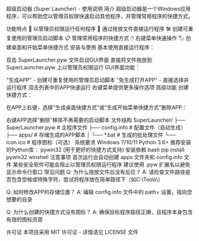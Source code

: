 超级启动器 (Super Launcher) - 使用说明
简介
超级启动器是一个Windows应用程序，可以帮助您以管理员权限快速启动其他程序，并管理常用程序的快捷方式。

功能特点
🚀 以管理员权限运行任何程序
📁 通过拖放文件直接运行程序
🛠️ 创建可重复使用的管理员启动脚本
📋 管理常用程序的快捷方式
🖱️ 右键菜单快速操作
🏷️ 创建桌面和开始菜单快捷方式
安装与使用
基本使用
​直接运行程序：

双击 SuperLauncher.pyw 文件启动GUI界面
直接将文件拖放到 SuperLauncher.pyw 上以管理员权限运行
​GUI界面功能：

"生成APP" - 创建可重复使用的管理员启动脚本
"免生成打开APP" - 直接选择并运行程序
双击列表中的APP快速运行
右键菜单提供更多操作选项
高级功能
​创建快捷方式：

在APP上右键，选择"生成桌面快捷方式"或"生成开始菜单快捷方式"
​删除APP：

右键APP选择"删除"移除不再需要的启动脚本
文件结构
SuperLauncher/
├── SuperLauncher.pyw        # 主程序文件
├── config.info              # 配置文件（自动生成）
├── apps/                    # 存储生成的APP脚本
│   └── *.bat               # 生成的批处理文件
└── icon.ico                 # 程序图标（可选）
系统要求
Windows 7/10/11
Python 3.6+
推荐安装的Python库：
pywin32 (用于更好的快捷方式支持)
安装依赖
bash
pip install pywin32 winshell
注意事项
首次运行会自动创建 apps 文件夹和 config.info 文件
某些安全软件可能会阻止以管理员权限运行程序
建议使用 .pyw 扩展名以避免显示命令行窗口
常见问题
Q: 为什么拖放文件后没有反应？
A: 请检查文件路径是否包含空格或特殊字符，尝试将程序放在简单路径下（如C:\Tools\）

Q: 如何修改APP的存储位置？
A: 编辑 config.info 文件中的 path= 设置，指向您想要的目录

Q: 为什么创建的快捷方式没有图标？
A: 确保目标程序路径正确，且程序本身包含有效的图标资源

许可证
本项目采用 MIT 许可证 - 详情请见 LICENSE 文件
